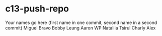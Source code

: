 # c13-push-repo

Your names go here (first name in one commit, second name in a second commit)
Miguel Bravo
Bobby Leung
Aaron WP
Nataliia Tsirul
Charly
Alex
